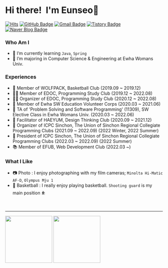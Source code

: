 <h1 align="left">Hi there!&nbsp I'm Eunseo🌻 </h2>

[![Hits](https://hits.seeyoufarm.com/api/count/incr/badge.svg?url=https%3A%2F%2Fgithub.com%2Feunseo22mv&count_bg=%2379C83D&title_bg=%23555555&icon=&icon_color=%23E7E7E7&title=hits&edge_flat=false)](https://hits.seeyoufarm.com)
[![GitHub Badge](https://img.shields.io/badge/GitHub-181717?style=flat&logo=GitHub&logoColor=White)](https://github.com/eunseo22mv)
[![Gmail Badge](https://img.shields.io/badge/Gmail-D14836?style=flat&logo=Gmail&logoColor=white)](mailto:1086silver@gmail.com) 
[![Tistory Badge](https://img.shields.io/badge/Tech%20Blog-555263?style=flat&logoColor=white)](https://eunseo22mv.tistory.com/)
[![Naver Blog Badge](https://img.shields.io/badge/Daily%20Blog-1eb031?style=flat&logo=Naver&logoColor=white)](https://blog.naver.com/silver4550) 


### Who Am I


- 🌱 I’m currently learning `Java`, `Spring`
- 🥇 I’m majoring in Computer Science & Engineering at Ewha Womans Univ.


### Experiences

- 🏀 Member of WOLFPACK, Basketball Club (2019.09 ~ 2019.12)
- 👨‍💻 Member of EDOC, Programming Study Club (2019.12 ~ 2022.08)
- 👨‍💻 Organizer of EDOC, Programming Study Club (2020.12 ~ 2022.08)
- 🥼 Member of Ewha SW Education Volunteer Corps (2020.03 ~ 2021.06) 
- 📝 TA of 'Problem Solving and Software Programming' (11309), SW Elective Class in Ewha Womans Univ. (2020.03 ~ 2022.06)
- 🎯 Facilitator of HAEYUM, Design Thinking Club (2020.09 ~ 2021.12)
- 🌳 Organizer of ICPC Sinchon, The Union of Sinchon Regional Collegiate Programming Clubs (2021.09 ~ 2022.09) (2022 Winter, 2022 Summer)
- 🌳 President of ICPC Sinchon, The Union of Sinchon Regional Collegiate Programming Clubs (2022.03 ~ 2022.09) (2022 Summer)
- 📚 Member of EFUB, Web Development Club (2022.03 ~)



### What I Like

- 📷 Photo : I enjoy photographing with my film cameras; `Minolta Hi-Matic AF-D`, `Olympus Mju 1`
- 🏀 Basketball : I really enjoy playing basketball.  `Shooting guard` is my main position ⛹

<br>

<hr>
<img src="http://mazassumnida.wtf/api/generate_badge?boj=silver4550" height="150">
<img src="https://github-readme-stats.vercel.app/api?username=eunseo22mv&theme=graywhite" height="150">

